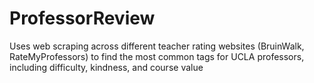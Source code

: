 # ProfessorReview
Uses web scraping across different teacher rating websites (BruinWalk, RateMyProfessors) to find the most common tags for UCLA professors, including difficulty, kindness, and course value

